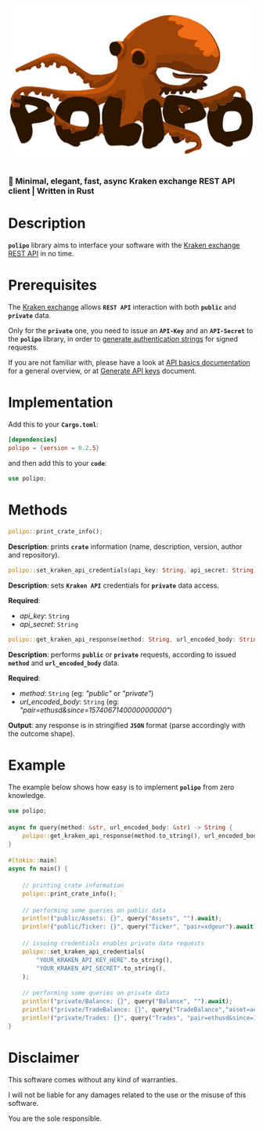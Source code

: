 ![polipo](./polipo-logo.png)
=

### 🐙 Minimal, elegant, fast, async Kraken exchange REST API client | Written in Rust

# Description

**```polipo```** library aims to interface your software with the [Kraken exchange REST API](https://support.kraken.com/hc/en-us/sections/360000201263-REST-API) in no time.

# Prerequisites

The [Kraken exchange](https://kraken.com) allows **```REST API```** interaction with both **```public```** and **```private```** data.

Only for the **```private```** one, you need to issue an **```API-Key```** and an **```API-Secret```** to the **```polipo```** library, in order to [generate authentication strings](https://support.kraken.com/hc/en-us/articles/360022635592-Generate-authentication-strings-REST-API-) for signed requests.

If you are not familiar with, please have a look at [API basics documentation](https://support.kraken.com/hc/en-us/sections/360004645712-API-Basics) for a general overview, or at [Generate API keys](https://support.kraken.com/hc/en-us/articles/360022839451-Generate-API-keys) document.

# Implementation

Add this to your **```Cargo.toml```**:
```toml
[dependencies]
polipo = {version = 0.2.5}
```

and then add this to your **```code```**:
```rust
use polipo;
```

# Methods

```rust
polipo::print_crate_info();
```
**Description**: prints **```crate```** information (name, description, version, author and repository).

```rust
polipo::set_kraken_api_credentials(api_key: String, api_secret: String);
```

**Description**: sets **```Kraken API```** credentials for **```private```** data access.

**Required**:

* *api_key*: ```String```
* *api_secret*: ```String```

```rust
polipo::get_kraken_api_response(method: String, url_encoded_body: String).await;
```

**Description**: performs **```public```** or **```private```** requests, according to issued **```method```** and **```url_encoded_body```** data.

**Required**:

* *method*: ```String``` (eg: *"public"* or *"private"*)
* *url_encoded_body*: ```String``` (eg: *"pair=ethusd&since=1574067140000000000"*)

**Output**: any response is in stringified **```JSON```** format (parse accordingly with the outcome shape).

# Example

The example below shows how easy is to implement **```polipo```** from zero knowledge.

```rust
use polipo;

async fn query(method: &str, url_encoded_body: &str) -> String {
    polipo::get_kraken_api_response(method.to_string(), url_encoded_body.to_string()).await
}

#[tokio::main]
async fn main() {
    
    // printing crate information
    polipo::print_crate_info();

    // performing some queries on public data
    println!("public/Assets: {}", query("Assets", "").await);
    println!("public/Ticker: {}", query("Ticker", "pair=xdgeur").await);

    // issuing credentials enables private data requests
    polipo::set_kraken_api_credentials(
        "YOUR_KRAKEN_API_KEY_HERE".to_string(),
        "YOUR_KRAKEN_API_SECRET".to_string(),
    );

    // performing some queries on private data
    println!("private/Balance: {}", query("Balance", "").await);
    println!("private/TradeBalance: {}", query("TradeBalance","asset=ada").await);
    println!("private/Trades: {}", query("Trades", "pair=ethusd&since=1574067140000000000").await);
}
```

# Disclaimer

This software comes without any kind of warranties.

I will not be liable for any damages related to the use or the misuse of this software.

You are the sole responsible.
